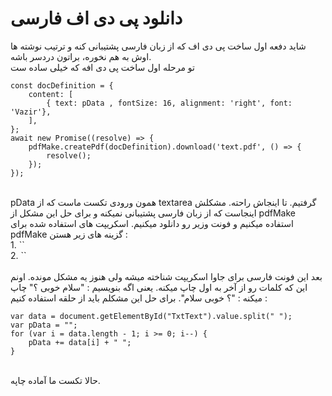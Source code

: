 # دانلود پی دی اف فارسی
شاید دفعه اول ساخت پی دی اف که از زبان فارسی پشتیبانی کنه و ترتیب نوشته ها اوش به هم نخوره، براتون دردسر باشه. <br>
تو مرحله اول ساخت پی دی افه که خیلی ساده ست <br>
```
const docDefinition = {
    content: [
        { text: pData , fontSize: 16, alignment: 'right', font: 'Vazir'},
    ],
};
await new Promise((resolve) => {
    pdfMake.createPdf(docDefinition).download('text.pdf', () => {
        resolve();
    });
});
``` 
<br>
pData همون ورودی تکست ماست که از textarea گرفتیم. تا اینجاش راحته. مشکلش اینجاست که از زبان فارسی پشتیبانی نمیکنه و برای حل این مشکل از pdfMake استفاده میکنیم و فونت وزیر رو دانلود میکنیم. اسکریپت های استفاده شده برای pdfMake گزینه های زیر هستن : <br>
1. `<script src="https://cdnjs.cloudflare.com/ajax/libs/pdfmake/0.1.68/pdfmake.min.js"></script>` <br>
2. `<script src="https://cdnjs.cloudflare.com/ajax/libs/pdfmake/0.1.68/vfs_fonts.js"></script>` <br> <br>
  بعد این فونت فارسی برای جاوا اسکریپت شناخته میشه ولی هنوز یه مشکل مونده. اونم این که کلمات رو از آخر به اول چاپ میکنه. یعنی اگه بنویسیم : "سلام خوبی ؟" چاپ میکنه : "؟ خوبی سلام". برای حل این مشکلم باید از حلقه استفاده کنیم : <br> 

```
var data = document.getElementById("TxtText").value.split(" ");
var pData = "";
for (var i = data.length - 1; i >= 0; i--) {
    pData += data[i] + " ";
}
```
<br>
    حالا تکست ما آماده چاپه.
